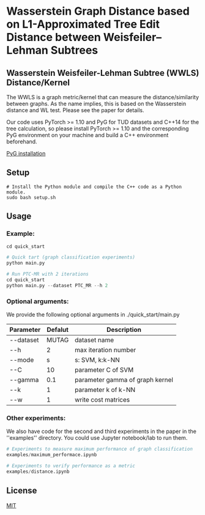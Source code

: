 # Wasserstein Graph Distance based on L1-Approximated Tree Edit Distance between Weisfeiler–Lehman Subtrees
## Wasserstein Weisfeiler-Lehman Subtree (WWLS) Distance/Kernel

The WWLS is a graph metric/kernel that can measure the distance/similarity between graphs. As the name implies, this is based on the Wasserstein distance and WL test. Please see the paper for details. 

Our code uses PyTorch >= 1.10 and PyG for TUD datasets and C++14 for the tree calculation, so please install PyTorch >= 1.10 and the corresponding PyG environment on your machine and build a C++ environment beforehand.

[PyG installation](https://pytorch-geometric.readthedocs.io/en/latest/notes/installation.html)

## Setup

```shell
# Install the Python module and compile the C++ code as a Python module.
sudo bash setup.sh
```

## Usage

### Example:
```python
cd quick_start

# Quick tart (graph classification experiments)
python main.py

# Run PTC-MR with 2 iterations
cd quick_start
python main.py --dataset PTC_MR --h 2
```

### Optional arguments:
We provide the following optional arguments in ./quick_start/main.py

|  Parameter |  Defalut  | Description |
| ---- | ---- | ---- |
|  --dataset  | MUTAG | dataset name |
|  --h  |  2 | max iteration number |
|  --mode  |  s  | s: SVM, k:k-NN  |
| --C | 10  |  parameter C of SVM |
| --gamma | 0.1 | parameter gamma of graph kernel  |
| --k | 1 | parameter k of k-NN |
| --w | 1  | write cost matrices |

### Other experiments:
We also have code for the second and third experiments in the paper in the ''examples'' directory. You could use Jupyter notebook/lab to run them.

```python
# Experiments to measure maximum performance of graph classification
examples/maximum_performace.ipynb

# Experiments to verify performance as a metric
examples/distance.ipynb
```


## License
[MIT](https://choosealicense.com/licenses/mit/)